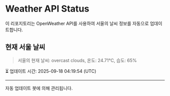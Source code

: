 
# Weather API Status

이 리포지토리는 OpenWeather API를 사용하여 서울의 날씨 정보를 자동으로 업데이트합니다.

## 현재 서울 날씨
> 서울의 현재 날씨: overcast clouds, 온도: 24.71°C, 습도: 65%

⏳ 업데이트 시간: 2025-09-18 04:19:54 (UTC)

---
자동 업데이트 봇에 의해 관리됩니다.
